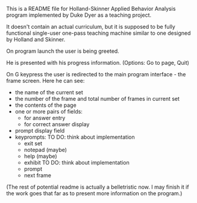 This is a README file for Holland-Skinner Applied Behavior Analysis program
implemented by Duke Dyer as a teaching project.

It doesn't contain an actual curriculum, but it is supposed to be fully
functional single-user one-pass teaching machine similar to one designed
by Holland and Skinner.

On program launch the user is being greeted.

He is presented with his progress information.
(Options: Go to page, Quit)

On G keypress the user is redirected to the main program interface - the
frame screen.
Here he can see:
- the name of the current set
- the number of the frame and total number of frames in current set
- the contents of the page
- one or more pairs of fields:
	- for answer entry
	- for correct answer display
- prompt display field
- keyprompts:			TO DO: think about implementation
	- exit set
	- notepad			(maybe)
	- help				(maybe)
	- exhibit			TO DO: think about implementation
	- prompt
	- next frame

(The rest of potential readme is actually a belletristic now.
I may finish it if the work goes that far as to present more
information on the program.)